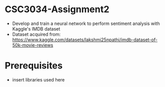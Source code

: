 # CSC3034-Assignment2
- Develop and train a neural network to perform sentiment analysis with Kaggle's IMDB dataset
- Dataset acquired from: https://www.kaggle.com/datasets/lakshmi25npathi/imdb-dataset-of-50k-movie-reviews

# Prerequisites
- insert libraries used here
